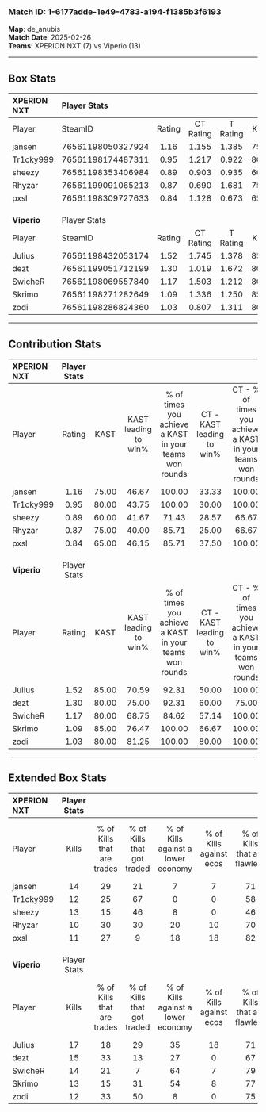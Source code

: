 ### Match ID: 1-6177adde-1e49-4783-a194-f1385b3f6193  
**Map**: de_anubis  
**Match Date**: 2025-02-26  
**Teams**: XPERION NXT (7) vs Viperio (13)  

---  

## Box Stats  

| **XPERION NXT** | Player Stats      |        |           |          |       |      |       |         |        |      |     |
| :- | :- | :-: | :-: | :-: | :-: | :-: | :-: | :-: | :-: | :-: | :-: |
| Player          | SteamID           | Rating | CT Rating | T Rating | KAST  | ADR  | Kills | Assists | Deaths | K/D  | HS% |
| jansen          | 76561198050327924 |  1.16  |   1.155   |  1.385   | 75.00 | 86.3 |  14   |    4    |   13   | 1.08 | 71  |
| Tr1cky999       | 76561198174487311 |  0.95  |   1.217   |  0.922   | 80.00 | 69.7 |  12   |    4    |   17   | 0.71 | 75  |
| sheezy          | 76561198353406984 |  0.89  |   0.903   |  0.935   | 60.00 | 68.1 |  13   |    2    |   15   | 0.87 | 38  |
| Rhyzar          | 76561199091065213 |  0.87  |   0.690   |  1.681   | 75.00 | 51.8 |  10   |    1    |   13   | 0.77 | 40  |
| pxsl            | 76561198309727633 |  0.84  |   1.128   |  0.673   | 65.00 | 60.5 |  11   |    1    |   14   | 0.79 | 18  |
|                 |                   |        |           |          |       |      |       |         |        |      |     |
|                 |                   |        |           |          |       |      |       |         |        |      |     |
|                 |                   |        |           |          |       |      |       |         |        |      |     |
| **Viperio**     | Player Stats      |        |           |          |       |      |       |         |        |      |     |
| Player          | SteamID           | Rating | CT Rating | T Rating | KAST  | ADR  | Kills | Assists | Deaths | K/D  | HS% |
| JuIius          | 76561198432053174 |  1.52  |   1.745   |  1.378   | 85.00 | 89.3 |  17   |    7    |   8    | 2.13 | 47  |
| dezt            | 76561199051712199 |  1.30  |   1.019   |  1.672   | 80.00 | 93.1 |  15   |    6    |   12   | 1.25 | 66  |
| SwicheR         | 76561198069557840 |  1.17  |   1.503   |  1.212   | 80.00 | 74.8 |  14   |    5    |   13   | 1.08 | 28  |
| Skrimo          | 76561198271282649 |  1.09  |   1.336   |  1.250   | 85.00 | 64.5 |  13   |    8    |   15   | 0.87 | 46  |
| zodi            | 76561198286824360 |  1.03  |   0.807   |  1.311   | 80.00 | 63.2 |  12   |    2    |   13   | 0.92 | 66  |
---  

## Contribution Stats  

| **XPERION NXT** | Player Stats |       |                      |                                                        |                           |                                                             |                          |                                                            |
| :- | :-: | :-: | :-: | :-: | :-: | :-: | :-: | :-: |
| Player          |    Rating    | KAST  | KAST leading to win% | % of times you achieve a KAST in your teams won rounds | CT - KAST leading to win% | CT - % of times you achieve a KAST in your teams won rounds | T - KAST leading to win% | T - % of times you achieve a KAST in your teams won rounds |
| jansen          |     1.16     | 75.00 |        46.67         |                         100.00                         |           33.33           |                           100.00                            |          66.67           |                           100.00                           |
| Tr1cky999       |     0.95     | 80.00 |        43.75         |                         100.00                         |           30.00           |                           100.00                            |          66.67           |                           100.00                           |
| sheezy          |     0.89     | 60.00 |        41.67         |                         71.43                          |           28.57           |                            66.67                            |          60.00           |                           75.00                            |
| Rhyzar          |     0.87     | 75.00 |        40.00         |                         85.71                          |           25.00           |                            66.67                            |          57.14           |                           100.00                           |
| pxsl            |     0.84     | 65.00 |        46.15         |                         85.71                          |           37.50           |                           100.00                            |          60.00           |                           75.00                            |
|                 |              |       |                      |                                                        |                           |                                                             |                          |                                                            |
|                 |              |       |                      |                                                        |                           |                                                             |                          |                                                            |
|                 |              |       |                      |                                                        |                           |                                                             |                          |                                                            |
| **Viperio**     | Player Stats |       |                      |                                                        |                           |                                                             |                          |                                                            |
| Player          |    Rating    | KAST  | KAST leading to win% | % of times you achieve a KAST in your teams won rounds | CT - KAST leading to win% | CT - % of times you achieve a KAST in your teams won rounds | T - KAST leading to win% | T - % of times you achieve a KAST in your teams won rounds |
| JuIius          |     1.52     | 85.00 |        70.59         |                         92.31                          |           50.00           |                           100.00                            |          88.89           |                           88.89                            |
| dezt            |     1.30     | 80.00 |        75.00         |                         92.31                          |           60.00           |                            75.00                            |          81.82           |                           100.00                           |
| SwicheR         |     1.17     | 80.00 |        68.75         |                         84.62                          |           57.14           |                           100.00                            |          77.78           |                           77.78                            |
| Skrimo          |     1.09     | 85.00 |        76.47         |                         100.00                         |           66.67           |                           100.00                            |          81.82           |                           100.00                           |
| zodi            |     1.03     | 80.00 |        81.25         |                         100.00                         |           80.00           |                           100.00                            |          81.82           |                           100.00                           |
---  

## Extended Box Stats  

| **XPERION NXT** | Player Stats |                            |                            |                                    |                         |                              |                                 |        |                             |                                     |                          |                               |                            |
| :- | :-: | :-: | :-: | :-: | :-: | :-: | :-: | :-: | :-: | :-: | :-: | :-: | :-: |
| Player          |    Kills     | % of Kills that are trades | % of Kills that got traded | % of Kills against a lower economy | % of Kills against ecos | % of Kills that are flawless | % of Kills that are close duels | Deaths | % of Deaths that get traded | % of Deaths against a lower economy | % of Deaths against ecos | % of Deaths that are flawless | % of Deaths that are close |
| jansen          |      14      |             29             |             21             |                 7                  |            7            |              71              |                0                |   13   |             23              |                 15                  |            8             |              31               |             8              |
| Tr1cky999       |      12      |             25             |             67             |                 0                  |            0            |              58              |                0                |   17   |             29              |                  6                  |            0             |              82               |             0              |
| sheezy          |      13      |             15             |             46             |                 8                  |            0            |              46              |               38                |   15   |              7              |                  7                  |            0             |              93               |             7              |
| Rhyzar          |      10      |             30             |             30             |                 20                 |           10            |              70              |               10                |   13   |             38              |                 15                  |            0             |              62               |             8              |
| pxsl            |      11      |             27             |             9              |                 18                 |           18            |              82              |                0                |   14   |             29              |                  7                  |            0             |              86               |             7              |
|                 |              |                            |                            |                                    |                         |                              |                                 |        |                             |                                     |                          |                               |                            |
|                 |              |                            |                            |                                    |                         |                              |                                 |        |                             |                                     |                          |                               |                            |
|                 |              |                            |                            |                                    |                         |                              |                                 |        |                             |                                     |                          |                               |                            |
| **Viperio**     | Player Stats |                            |                            |                                    |                         |                              |                                 |        |                             |                                     |                          |                               |                            |
| Player          |    Kills     | % of Kills that are trades | % of Kills that got traded | % of Kills against a lower economy | % of Kills against ecos | % of Kills that are flawless | % of Kills that are close duels | Deaths | % of Deaths that get traded | % of Deaths against a lower economy | % of Deaths against ecos | % of Deaths that are flawless | % of Deaths that are close |
| JuIius          |      17      |             18             |             29             |                 35                 |           18            |              71              |                0                |   8    |             13              |                 25                  |            13            |              63               |             0              |
| dezt            |      15      |             33             |             13             |                 27                 |            0            |              67              |               13                |   12   |             33              |                 17                  |            0             |              67               |             17             |
| SwicheR         |      14      |             21             |             7              |                 64                 |            7            |              79              |               14                |   13   |             46              |                 15                  |            0             |              62               |             8              |
| Skrimo          |      13      |             15             |             31             |                 54                 |            8            |              77              |                0                |   15   |             47              |                 20                  |            0             |              73               |             13             |
| zodi            |      12      |             33             |             50             |                 8                  |            0            |              75              |                0                |   13   |             23              |                 23                  |            0             |              62               |             8              |

